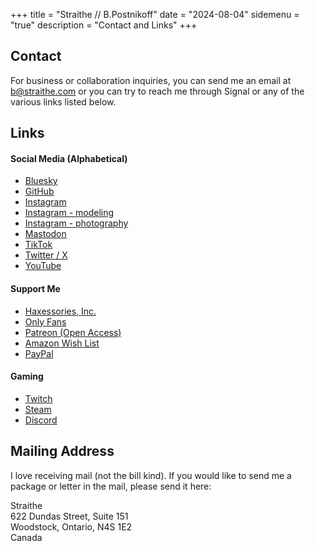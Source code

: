 +++ 
title = "Straithe // B.Postnikoff"
date = "2024-08-04"
sidemenu = "true"
description = "Contact and Links"
+++

## Contact  

For business or collaboration inquiries, you can send me an email at b@straithe.com or you can try to reach me through Signal or any of the various links listed below.

## Links

#### Social Media (Alphabetical)
* [Bluesky](https://bsky.app/profile/straithe.com)
* [GitHub](https://github.com/straithe/)
* [Instagram](https://www.instagram.com/straithe/)
* [Instagram - modeling](https://www.instagram.com/straithe_in_frame/)
* [Instagram - photography](http://instagram.com/straithe_photography)
* [Mastodon](https://infosec.exchange/@straithe)
* [TikTok](https://www.tiktok.com/@straithe)
* [Twitter / X](https://twitter.com/Straithe)
* [YouTube](https://www.youtube.com/@straithe)

#### Support Me  
* [Haxessories, Inc.](https://www.etsy.com/shop/Haxessories)
* [Only Fans](https://onlyfans.com/straithe)
* [Patreon (Open Access)](https://www.patreon.com/straithe)
* [Amazon Wish List](https://www.amazon.ca/hz/wishlist/ls/I848NBYMNOXC?ref_=wl_share)
* [PayPal](https://paypal.me/straithe)

#### Gaming
* [Twitch](https://www.twitch.tv/str41the)
* [Steam](https://steamcommunity.com/id/Straithe/)
* [Discord](https://discord.gg/VTGEEbgsJm)


## Mailing Address

I love receiving mail (not the bill kind). If you would like to send me a package or letter in the mail, please send it here:

Straithe  
622 Dundas Street, Suite 151  
Woodstock, Ontario, N4S 1E2  
Canada